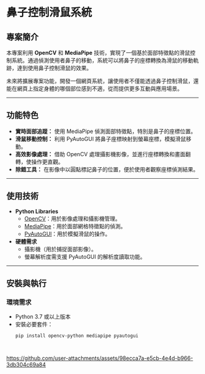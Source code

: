 # 鼻子控制滑鼠系統

## 專案簡介
本專案利用 **OpenCV** 和 **MediaPipe** 技術，實現了一個基於面部特徵點的滑鼠控制系統。通過偵測使用者鼻子的移動，系統可以將鼻子的座標轉換為滑鼠的移動軌跡，達到使用鼻子控制滑鼠的效果。

未來將擴展專案功能，開發一個網頁系統，讓使用者不僅能透過鼻子控制滑鼠，還能在網頁上指定身體的哪個部位感到不適，從而提供更多互動與應用場景。

---

## 功能特色
- **實時面部追蹤：** 使用 MediaPipe 偵測面部特徵點，特別是鼻子的座標位置。
- **滑鼠移動控制：** 利用 PyAutoGUI 將鼻子座標映射到螢幕座標，模擬滑鼠移動。
- **高效影像處理：** 借助 OpenCV 處理攝影機影像，並進行座標轉換和畫面翻轉，使操作更直觀。
- **除錯工具：** 在影像中以圓點標記鼻子的位置，便於使用者觀察座標偵測結果。

---

## 使用技術
- **Python Libraries**
  - [OpenCV](https://opencv.org/)：用於影像處理和攝影機管理。
  - [MediaPipe](https://mediapipe.dev/)：用於面部網格特徵點的偵測。
  - [PyAutoGUI](https://pyautogui.readthedocs.io/)：用於模擬滑鼠的操作。
- **硬體需求**
  - 攝影機（用於捕捉面部影像）。
  - 螢幕解析度需支援 PyAutoGUI 的解析度讀取功能。

---

## 安裝與執行
### **環境需求**
- Python 3.7 或以上版本
- 安裝必要套件：
  ```bash
  pip install opencv-python mediapipe pyautogui




https://github.com/user-attachments/assets/98ecca7a-e5cb-4e4d-b966-3db304c69a84

